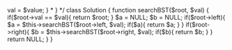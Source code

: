 <?php
/**
 * Definition for a binary tree node.
 * class TreeNode {
 *     public $val = null;
 *     public $left = null;
 *     public $right = null;
 *     function __construct($value) { $this->val = $value; }
 * }
 */
class Solution {
    function searchBST($root, $val) {
        if($root->val == $val){
            return $root;
        }
        $a = NULL;
        $b = NULL;
        if($root->left){
            $a = $this->searchBST($root->left, $val);
            if($a){
                return $a;
            }
        }
        if($root->right){
            $b = $this->searchBST($root->right, $val);
            if($b){
                return $b;
            }
        }
        return NULL;
    }
}
